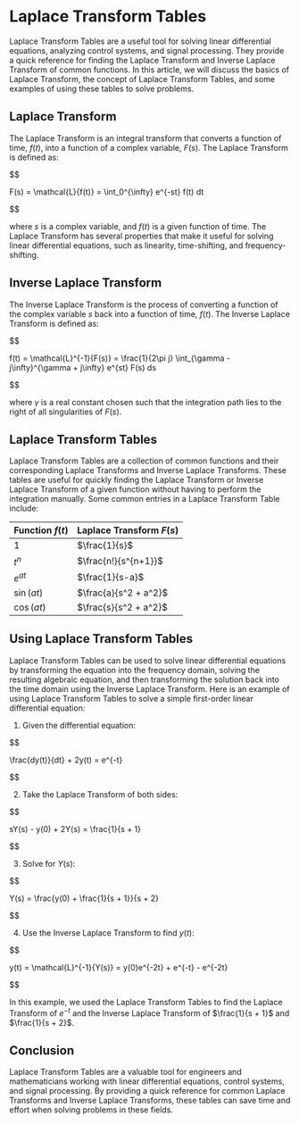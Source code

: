 # Laplace Transform Tables

Laplace Transform Tables are a useful tool for solving linear differential equations, analyzing control systems, and signal processing. They provide a quick reference for finding the Laplace Transform and Inverse Laplace Transform of common functions. In this article, we will discuss the basics of Laplace Transform, the concept of Laplace Transform Tables, and some examples of using these tables to solve problems.

## Laplace Transform

The Laplace Transform is an integral transform that converts a function of time, $f(t)$, into a function of a complex variable, $F(s)$. The Laplace Transform is defined as:


$$

F(s) = \mathcal{L}\{f(t)\} = \int_0^{\infty} e^{-st} f(t) dt

$$


where $s$ is a complex variable, and $f(t)$ is a given function of time. The Laplace Transform has several properties that make it useful for solving linear differential equations, such as linearity, time-shifting, and frequency-shifting.

## Inverse Laplace Transform

The Inverse Laplace Transform is the process of converting a function of the complex variable $s$ back into a function of time, $f(t)$. The Inverse Laplace Transform is defined as:


$$

f(t) = \mathcal{L}^{-1}\{F(s)\} = \frac{1}{2\pi j} \int_{\gamma - j\infty}^{\gamma + j\infty} e^{st} F(s) ds

$$


where $\gamma$ is a real constant chosen such that the integration path lies to the right of all singularities of $F(s)$.

## Laplace Transform Tables

Laplace Transform Tables are a collection of common functions and their corresponding Laplace Transforms and Inverse Laplace Transforms. These tables are useful for quickly finding the Laplace Transform or Inverse Laplace Transform of a given function without having to perform the integration manually. Some common entries in a Laplace Transform Table include:

| Function $f(t)$ | Laplace Transform $F(s)$ |
|-----------------|--------------------------|
| $1$             | $\frac{1}{s}$            |
| $t^n$           | $\frac{n!}{s^{n+1}}$     |
| $e^{at}$        | $\frac{1}{s-a}$          |
| $\sin(at)$      | $\frac{a}{s^2 + a^2}$    |
| $\cos(at)$      | $\frac{s}{s^2 + a^2}$    |

## Using Laplace Transform Tables

Laplace Transform Tables can be used to solve linear differential equations by transforming the equation into the frequency domain, solving the resulting algebraic equation, and then transforming the solution back into the time domain using the Inverse Laplace Transform. Here is an example of using Laplace Transform Tables to solve a simple first-order linear differential equation:

1. Given the differential equation:


$$

\frac{dy(t)}{dt} + 2y(t) = e^{-t}

$$


2. Take the Laplace Transform of both sides:


$$

sY(s) - y(0) + 2Y(s) = \frac{1}{s + 1}

$$


3. Solve for $Y(s)$:


$$

Y(s) = \frac{y(0) + \frac{1}{s + 1}}{s + 2}

$$


4. Use the Inverse Laplace Transform to find $y(t)$:


$$

y(t) = \mathcal{L}^{-1}\{Y(s)\} = y(0)e^{-2t} + e^{-t} - e^{-2t}

$$


In this example, we used the Laplace Transform Tables to find the Laplace Transform of $e^{-t}$ and the Inverse Laplace Transform of $\frac{1}{s + 1}$ and $\frac{1}{s + 2}$.

## Conclusion

Laplace Transform Tables are a valuable tool for engineers and mathematicians working with linear differential equations, control systems, and signal processing. By providing a quick reference for common Laplace Transforms and Inverse Laplace Transforms, these tables can save time and effort when solving problems in these fields.
